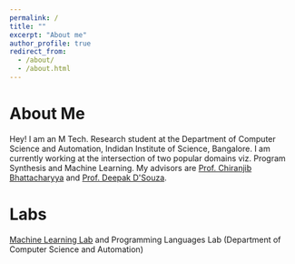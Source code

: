 ```yaml
---
permalink: /
title: ""
excerpt: "About me"
author_profile: true
redirect_from: 
  - /about/
  - /about.html
---
```

About Me
=========

<!-- ![image](https://rrlcs.github.io/images/iisc.jpg) -->

Hey! I am an M Tech. Research student at the Department of Computer Science and Automation, Indidan Institute of Science, Bangalore.
I am currently working at the intersection of two popular domains viz. Program Synthesis and Machine Learning. My advisors are [Prof. Chiranjib Bhattacharyya](https://www.csa.iisc.ac.in/~chiru/) and [Prof. Deepak D'Souza](https://www.csa.iisc.ac.in/~deepakd/).

<!-- Hey! I am an M Tech. Research student at the Indian Institute of Science, Bangalore. My research interest are in the domain of Program Synthesis and Machine Learning. I am being advised jointly by [Prof. Chiranjib Bhattacharyya](https://www.csa.iisc.ac.in/~chiru/) and [Prof. Deepak D'Souza](https://www.csa.iisc.ac.in/~deepakd/). -->

Labs
=======

[Machine Learning Lab](https://mllabiisc.github.io/) and Programming Languages Lab (Department of Computer Science and Automation)
